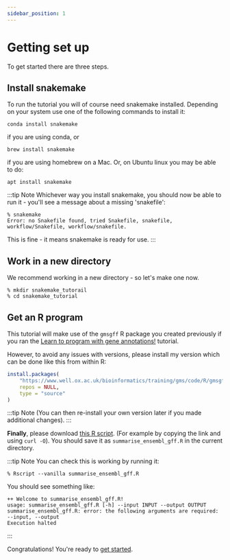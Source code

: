 ```yaml
---
sidebar_position: 1
---
```


# Getting set up

To get started there are three steps.

## Install snakemake

To run the tutorial you will of course need snakemake installed.  Depending on your system use one of the following
commands to install it:

```
conda install snakemake
```

if you are using conda, or

```
brew install snakemake
```

if you are using homebrew on a Mac.  Or, on Ubuntu linux you may be able to do:
```
apt install snakemake
```

:::tip Note
Whichever way you install snakemake, you should now be able to run it - you'll see a message about a missing 'snakefile':
```
% snakemake
Error: no Snakefile found, tried Snakefile, snakefile, workflow/Snakefile, workflow/snakefile.
```

This is fine - it means snakemake is ready for use.
:::


## Work in a new directory

We recommend working in a new directory - so let's make one now.

```
% mkdir snakemake_tutorail
% cd snakemake_tutorial
```

## Get an R program

This tutorial will make use of the `gmsgff` R package you created previously if you ran the [Learn to program with gene annotations!](../programming_with_gene_annotations3/README.md) tutorial.

However, to avoid any issues with versions, please install my version which can be done like this from within R:

```r
install.packages(
	"https://www.well.ox.ac.uk/bioinformatics/training/gms/code/R/gmsgff.tgz",
	repos = NULL,
	type = "source"
)
```

:::tip Note
(You can then re-install your own version later if you made additional changes).
:::

**Finally**, please download [this R
script](https://raw.githubusercontent.com/whg-training/whg-training-resources/main/docs/bioinformatics/pipelining_with_snakemake/code/summarise_ensembl_gff.R).
(For example by copying the link and using `curl -O`).  You should save it as `summarise_ensembl_gff.R` in the current directory.

:::tip Note
You can check this is working by running it:
```
% Rscript --vanilla summarise_ensembl_gff.R
```
You should see something like:
```
++ Welcome to summarise_ensembl_gff.R!
usage: summarise_ensembl_gff.R [-h] --input INPUT --output OUTPUT
summarise_ensembl_gff.R: error: the following arguments are required: --input, --output
Execution halted
```
:::

Congratulations!  You're ready to [get started](using_snakemake.md).
